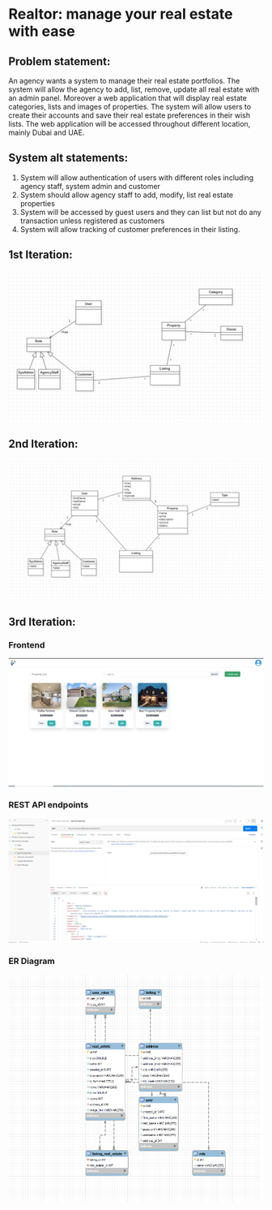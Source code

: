 # Realtor: manage your real estate with ease

## Problem statement:

An agency wants a system to manage their real estate portfolios. The system will allow the agency to add, list, remove, update all real
estate with an admin panel. Moreover a web application that will display real estate categories, lists and images of properties.
The system will allow users to create their accounts and save their real estate preferences in their wish lists.
The web application will be accessed throughout different location, mainly Dubai and UAE.

## System alt statements:

1. System will allow authentication of users with different roles including agency staff, system admin and customer
2. System should allow agency staff to add, modify, list real estate properties
3. System will be accessed by guest users and they can list but not do any transaction unless registered as customers
4. System will allow tracking of customer preferences in their listing.

## 1st Iteration:

![alt text](class-diagram.png)

## 2nd Iteration:
![alt text](image.png)

## 3rd Iteration:

### Frontend
![alt text](image-1.png)

### REST API endpoints

![alt text](image-2.png)

### ER Diagram

![alt text](image-3.png)